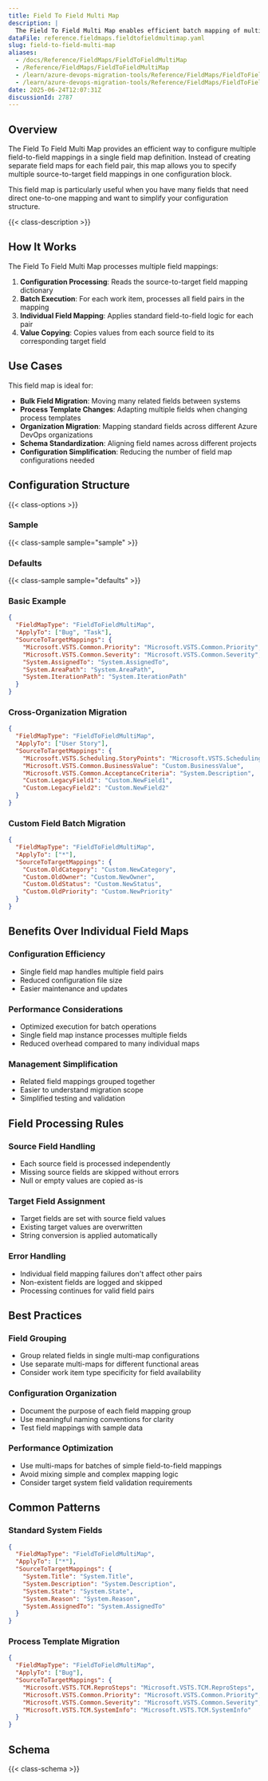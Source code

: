 ```yaml
---
title: Field To Field Multi Map
description: |
  The Field To Field Multi Map enables efficient batch mapping of multiple field pairs in a single configuration, allowing you to map several source fields to their corresponding target fields simultaneously.
dataFile: reference.fieldmaps.fieldtofieldmultimap.yaml
slug: field-to-field-multi-map
aliases:
  - /docs/Reference/FieldMaps/FieldToFieldMultiMap
  - /Reference/FieldMaps/FieldToFieldMultiMap
  - /learn/azure-devops-migration-tools/Reference/FieldMaps/FieldToFieldMultiMap
  - /learn/azure-devops-migration-tools/Reference/FieldMaps/FieldToFieldMultiMap/index.md
date: 2025-06-24T12:07:31Z
discussionId: 2787
---
```


## Overview

The Field To Field Multi Map provides an efficient way to configure multiple field-to-field mappings in a single field map definition. Instead of creating separate field maps for each field pair, this map allows you to specify multiple source-to-target field mappings in one configuration block.

This field map is particularly useful when you have many fields that need direct one-to-one mapping and want to simplify your configuration structure.

{{< class-description >}}

## How It Works

The Field To Field Multi Map processes multiple field mappings:

1. **Configuration Processing**: Reads the source-to-target field mapping dictionary
2. **Batch Execution**: For each work item, processes all field pairs in the mapping
3. **Individual Field Mapping**: Applies standard field-to-field logic for each pair
4. **Value Copying**: Copies values from each source field to its corresponding target field

## Use Cases

This field map is ideal for:

- **Bulk Field Migration**: Moving many related fields between systems
- **Process Template Changes**: Adapting multiple fields when changing process templates
- **Organization Migration**: Mapping standard fields across different Azure DevOps organizations
- **Schema Standardization**: Aligning field names across different projects
- **Configuration Simplification**: Reducing the number of field map configurations needed

## Configuration Structure

{{< class-options >}}

### Sample

{{< class-sample sample="sample" >}}

### Defaults

{{< class-sample sample="defaults" >}}

### Basic Example

```json
{
  "FieldMapType": "FieldToFieldMultiMap",
  "ApplyTo": ["Bug", "Task"],
  "SourceToTargetMappings": {
    "Microsoft.VSTS.Common.Priority": "Microsoft.VSTS.Common.Priority",
    "Microsoft.VSTS.Common.Severity": "Microsoft.VSTS.Common.Severity",
    "System.AssignedTo": "System.AssignedTo",
    "System.AreaPath": "System.AreaPath",
    "System.IterationPath": "System.IterationPath"
  }
}
```

### Cross-Organization Migration

```json
{
  "FieldMapType": "FieldToFieldMultiMap",
  "ApplyTo": ["User Story"],
  "SourceToTargetMappings": {
    "Microsoft.VSTS.Scheduling.StoryPoints": "Microsoft.VSTS.Scheduling.Effort",
    "Microsoft.VSTS.Common.BusinessValue": "Custom.BusinessValue",
    "Microsoft.VSTS.Common.AcceptanceCriteria": "System.Description",
    "Custom.LegacyField1": "Custom.NewField1",
    "Custom.LegacyField2": "Custom.NewField2"
  }
}
```

### Custom Field Batch Migration

```json
{
  "FieldMapType": "FieldToFieldMultiMap",
  "ApplyTo": ["*"],
  "SourceToTargetMappings": {
    "Custom.OldCategory": "Custom.NewCategory",
    "Custom.OldOwner": "Custom.NewOwner", 
    "Custom.OldStatus": "Custom.NewStatus",
    "Custom.OldPriority": "Custom.NewPriority"
  }
}
```

## Benefits Over Individual Field Maps

### Configuration Efficiency
- Single field map handles multiple field pairs
- Reduced configuration file size
- Easier maintenance and updates

### Performance Considerations
- Optimized execution for batch operations
- Single field map instance processes multiple fields
- Reduced overhead compared to many individual maps

### Management Simplification
- Related field mappings grouped together
- Easier to understand migration scope
- Simplified testing and validation

## Field Processing Rules

### Source Field Handling
- Each source field is processed independently
- Missing source fields are skipped without errors
- Null or empty values are copied as-is

### Target Field Assignment
- Target fields are set with source field values
- Existing target values are overwritten
- String conversion is applied automatically

### Error Handling
- Individual field mapping failures don't affect other pairs
- Non-existent fields are logged and skipped
- Processing continues for valid field pairs

## Best Practices

### Field Grouping
- Group related fields in single multi-map configurations
- Use separate multi-maps for different functional areas
- Consider work item type specificity for field availability

### Configuration Organization
- Document the purpose of each field mapping group
- Use meaningful naming conventions for clarity
- Test field mappings with sample data

### Performance Optimization
- Use multi-maps for batches of simple field-to-field mappings
- Avoid mixing simple and complex mapping logic
- Consider target system field validation requirements

## Common Patterns

### Standard System Fields

```json
{
  "FieldMapType": "FieldToFieldMultiMap",
  "ApplyTo": ["*"],
  "SourceToTargetMappings": {
    "System.Title": "System.Title",
    "System.Description": "System.Description",
    "System.State": "System.State",
    "System.Reason": "System.Reason",
    "System.AssignedTo": "System.AssignedTo"
  }
}
```

### Process Template Migration

```json
{
  "FieldMapType": "FieldToFieldMultiMap", 
  "ApplyTo": ["Bug"],
  "SourceToTargetMappings": {
    "Microsoft.VSTS.TCM.ReproSteps": "Microsoft.VSTS.TCM.ReproSteps",
    "Microsoft.VSTS.Common.Priority": "Microsoft.VSTS.Common.Priority",
    "Microsoft.VSTS.Common.Severity": "Microsoft.VSTS.Common.Severity",
    "Microsoft.VSTS.TCM.SystemInfo": "Microsoft.VSTS.TCM.SystemInfo"
  }
}
```

## Schema

{{< class-schema >}}

